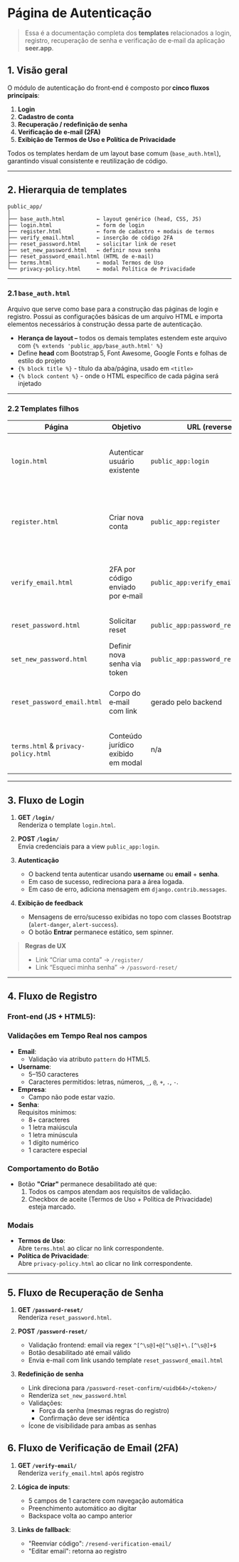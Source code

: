 # Página de Autenticação

> Essa é a documentação completa dos **templates** relacionados a login, registro, recuperação de senha e verificação de e‑mail da aplicação **seer.app**.



## 1. Visão geral

O módulo de autenticação do front‑end é composto por **cinco fluxos principais**:

1. **Login**  
2. **Cadastro de conta**  
3. **Recuperação / redefinição de senha**  
4. **Verificação de e‑mail (2FA)**  
5. **Exibição de Termos de Uso e Política de Privacidade**  

Todos os templates herdam de um layout base comum (`base_auth.html`), garantindo visual consistente e reutilização de código.

---

## 2. Hierarquia de templates

```
public_app/
│
├── base_auth.html          ← layout genérico (head, CSS, JS)
├── login.html              ← form de login
├── register.html           ← form de cadastro + modais de termos
├── verify_email.html       ← inserção de código 2FA
├── reset_password.html     ← solicitar link de reset
├── set_new_password.html   ← definir nova senha
├── reset_password_email.html (HTML de e‑mail)
├── terms.html              ← modal Termos de Uso
└── privacy-policy.html     ← modal Política de Privacidade
```

---

### 2.1 `base_auth.html`
Arquivo que serve como base para a construção das páginas de login e registro. Possui as configurações básicas de um arquivo HTML e importa elementos necessários à construção dessa parte de autenticação.

* **Herança de layout –** todos os demais templates estendem este arquivo com
`{% extends 'public_app/base_auth.html' %}`
* Define **head** com Bootstrap 5, Font Awesome, Google Fonts e folhas de estilo do projeto  
* `{% block title %}` - título da aba/página, usado em `<title>`  
* `{% block content %}` - onde o HTML específico de cada página será injetado

---


### 2.2 Templates filhos

| Página | Objetivo | URL (reverse) | Destaques |
|--------|----------|---------------|-----------|
| `login.html` | Autenticar usuário existente | `public_app:login` | Campo único “identification” aceita **email ou username**; exibe mensagens do Django messages.|
| `register.html` | Criar nova conta | `public_app:register` | Validação JS de email, username, empresa e senha; exibe **modais** de termos/privacidade; inclui botão de exibir senha.|
| `verify_email.html` | 2FA por código enviado por e‑mail | `public_app:verify_email` | Cinco inputs 1‑character com navegação automática; link para reenviar código.|
| `reset_password.html` | Solicitar reset | `public_app:password_reset` | Validação de email em tempo real antes de habilitar envio.|
| `set_new_password.html` | Definir nova senha via token | `public_app:password_reset_confirm` | Dupla checagem de força + igualdade de senha.|
| `reset_password_email.html` | Corpo do e‑mail com link | gerado pelo backend | Layout responsivo em tabela HTML puro (compatível com clientes de e‑mail).|
| `terms.html` & `privacy-policy.html` | Conteúdo jurídico exibido em modal | n/a | Abertos a partir de links na tela de cadastro; fecham via ícone ou clique fora.  |

---

## 3. Fluxo de Login

1. **GET `/login/`**  
   Renderiza o template `login.html`.

2. **POST `/login/`**  
   Envia credenciais para a view `public_app:login`.

3. **Autenticação**  
   - O backend tenta autenticar usando **username** ou **email** + **senha**.  
   - Em caso de sucesso, redireciona para a área logada.  
   - Em caso de erro, adiciona mensagem em `django.contrib.messages`.

4. **Exibição de feedback**  
   - Mensagens de erro/sucesso exibidas no topo com classes Bootstrap (`alert-danger`, `alert-success`).  
   - O botão **Entrar** permanece estático, sem spinner.

> **Regras de UX**  
> - Link “Criar uma conta” → `/register/`  
> - Link “Esqueci minha senha” → `/password-reset/`

---

## 4. Fluxo de Registro

### Front-end (JS + HTML5):

### Validações em Tempo Real nos campos
- **Email**: 
    - Validação via atributo `pattern` do HTML5.
- **Username**:  
    - 5–150 caracteres  
    - Caracteres permitidos: letras, números, `_`, `@`, `+`, `.`, `-`.
- **Empresa**:  
    - Campo não pode estar vazio.
- **Senha**:  
Requisitos mínimos:
    - 8+ caracteres  
    - 1 letra maiúscula  
    - 1 letra minúscula  
    - 1 dígito numérico  
    - 1 caractere especial  

### Comportamento do Botão
- Botão **"Criar"** permanece desabilitado até que:
  1. Todos os campos atendam aos requisitos de validação.
  2. Checkbox de aceite (Termos de Uso + Política de Privacidade) esteja marcado.

### Modais
- **Termos de Uso**:  
  Abre `terms.html` ao clicar no link correspondente.
- **Política de Privacidade**:  
  Abre `privacy-policy.html` ao clicar no link correspondente.

---

## 5. Fluxo de Recuperação de Senha

1. **GET `/password-reset/`**  
   Renderiza `reset_password.html`.

2. **POST `/password-reset/`**  
   - Validação frontend: email via regex `^[^\s@]+@[^\s@]+\.[^\s@]+$`  
   - Botão desabilitado até email válido  
   - Envia e-mail com link usando template `reset_password_email.html`

3. **Redefinição de senha**  
   - Link direciona para `/password-reset-confirm/<uidb64>/<token>/`  
   - Renderiza `set_new_password.html`  
   - Validações:  
     * Força da senha (mesmas regras do registro)  
     * Confirmação deve ser idêntica  
   - Ícone de visibilidade para ambas as senhas

## 6. Fluxo de Verificação de Email (2FA)

1. **GET `/verify-email/`**  
   Renderiza `verify_email.html` após registro

2. **Lógica de inputs**:
   - 5 campos de 1 caractere com navegação automática
   - Preenchimento automático ao digitar
   - Backspace volta ao campo anterior

3. **Links de fallback**:
   - "Reenviar código": `/resend-verification-email/`
   - "Editar email": retorna ao registro